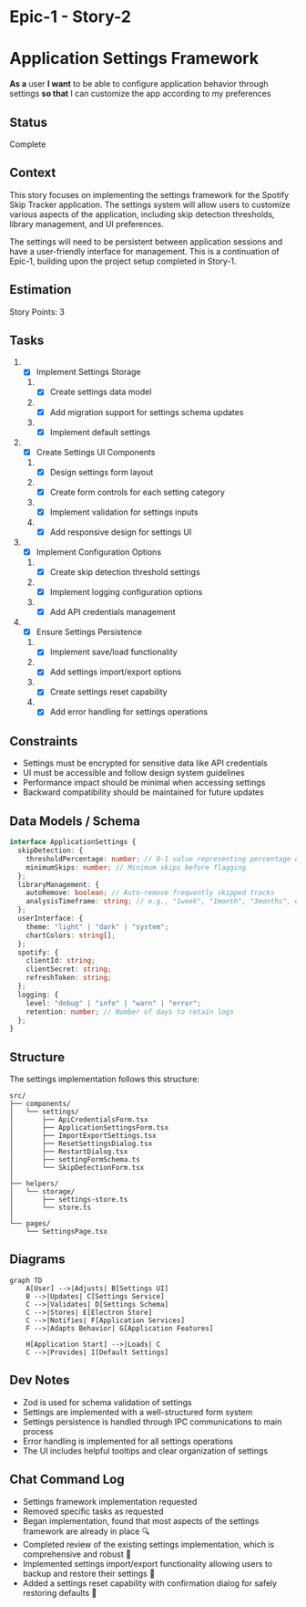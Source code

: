 # Epic-1 - Story-2

# Application Settings Framework

**As a** user
**I want** to be able to configure application behavior through settings
**so that** I can customize the app according to my preferences

## Status

Complete

## Context

This story focuses on implementing the settings framework for the Spotify Skip Tracker application. The settings system will allow users to customize various aspects of the application, including skip detection thresholds, library management, and UI preferences.

The settings will need to be persistent between application sessions and have a user-friendly interface for management. This is a continuation of Epic-1, building upon the project setup completed in Story-1.

## Estimation

Story Points: 3

## Tasks

1. - [x] Implement Settings Storage
   1. - [x] Create settings data model
   2. - [x] Add migration support for settings schema updates
   3. - [x] Implement default settings

2. - [x] Create Settings UI Components
   1. - [x] Design settings form layout
   2. - [x] Create form controls for each setting category
   3. - [x] Implement validation for settings inputs
   4. - [x] Add responsive design for settings UI

3. - [x] Implement Configuration Options
   1. - [x] Create skip detection threshold settings
   2. - [x] Implement logging configuration options
   3. - [x] Add API credentials management

4. - [x] Ensure Settings Persistence
   1. - [x] Implement save/load functionality
   2. - [x] Add settings import/export options
   3. - [x] Create settings reset capability
   4. - [x] Add error handling for settings operations

## Constraints

- Settings must be encrypted for sensitive data like API credentials
- UI must be accessible and follow design system guidelines
- Performance impact should be minimal when accessing settings
- Backward compatibility should be maintained for future updates

## Data Models / Schema

```typescript
interface ApplicationSettings {
  skipDetection: {
    thresholdPercentage: number; // 0-1 value representing percentage of track
    minimumSkips: number; // Minimum skips before flagging
  };
  libraryManagement: {
    autoRemove: boolean; // Auto-remove frequently skipped tracks
    analysisTimeframe: string; // e.g., "1week", "1month", "3months", etc.
  };
  userInterface: {
    theme: "light" | "dark" | "system";
    chartColors: string[];
  };
  spotify: {
    clientId: string;
    clientSecret: string;
    refreshToken: string;
  };
  logging: {
    level: "debug" | "info" | "warn" | "error";
    retention: number; // Number of days to retain logs
  };
}
```

## Structure

The settings implementation follows this structure:

```text
src/
├── components/
│   └── settings/
│       ├── ApiCredentialsForm.tsx
│       ├── ApplicationSettingsForm.tsx
│       ├── ImportExportSettings.tsx
│       ├── ResetSettingsDialog.tsx
│       ├── RestartDialog.tsx
│       ├── settingFormSchema.ts
│       └── SkipDetectionForm.tsx
│
├── helpers/
│   └── storage/
│       ├── settings-store.ts
│       └── store.ts
│
└── pages/
    └── SettingsPage.tsx
```

## Diagrams

```mermaid
graph TD
    A[User] -->|Adjusts| B[Settings UI]
    B -->|Updates| C[Settings Service]
    C -->|Validates| D[Settings Schema]
    C -->|Stores| E[Electron Store]
    C -->|Notifies| F[Application Services]
    F -->|Adapts Behavior| G[Application Features]

    H[Application Start] -->|Loads| C
    C -->|Provides| I[Default Settings]
```

## Dev Notes

- Zod is used for schema validation of settings
- Settings are implemented with a well-structured form system
- Settings persistence is handled through IPC communications to main process
- Error handling is implemented for all settings operations
- The UI includes helpful tooltips and clear organization of settings

## Chat Command Log

- Settings framework implementation requested
- Removed specific tasks as requested
- Began implementation, found that most aspects of the settings framework are already in place 🔍
- Completed review of the existing settings implementation, which is comprehensive and robust 🎯
- Implemented settings import/export functionality allowing users to backup and restore their settings 💾
- Added a settings reset capability with confirmation dialog for safely restoring defaults 🔄
